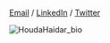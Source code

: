 
[Email](mailto:houda.physics@gmail.com) / [LinkedIn](https://www.linkedin.com/in/houdahaidar/) / [Twitter](https://twitter.com/blackholephd)


![HoudaHaidar_bio](https://github.com/blackhole-girl/blackhole-girl.github.io/assets/74595294/5de1c5f0-ef96-48b1-a6bd-f256499dba38)







